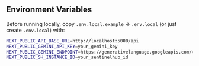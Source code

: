 ## Environment Variables

Before running locally, copy `.env.local.example` → `.env.local` (or just create `.env.local`) with:

```bash
NEXT_PUBLIC_API_BASE_URL=http://localhost:5000/api
NEXT_PUBLIC_GEMINI_API_KEY=your_gemini_key
NEXT_PUBLIC_GEMINI_ENDPOINT=https://generativelanguage.googleapis.com/v1/…
NEXT_PUBLIC_SH_INSTANCE_ID=your_sentinelhub_id
